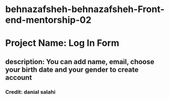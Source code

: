 # behnazafsheh-behnazafsheh-Front-end-mentorship-02
# Project Name: Log In Form
## description: You can add name, email, choose your birth date and your gender to create account
### Credit: danial salahi
